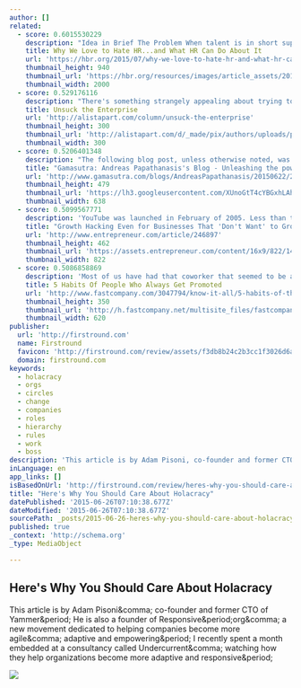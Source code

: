 ```yaml
---
author: []
related:
  - score: 0.6015530229
    description: "Idea in Brief The Problem When talent is in short supply, business leaders see HR as a valuable strategic partner. But when the labor market loosens up, HR suddenly seems like a nuisance, because we don't like being told how to behave-and we see no immediate benefit to complying."
    title: Why We Love to Hate HR...and What HR Can Do About It
    url: 'https://hbr.org/2015/07/why-we-love-to-hate-hr-and-what-hr-can-do-about-it?utm_campaign=Socialflow&utm_source=Socialflow&utm_medium=Tweet'
    thumbnail_height: 940
    thumbnail_url: 'https://hbr.org/resources/images/article_assets/2015/06/R1507C_SUH.jpg'
    thumbnail_width: 2000
  - score: 0.529176116
    description: "There's something strangely appealing about trying to make enterprise software not universally despised. I guess I believe in a utopian vision where enterprise software is useful, usable, and (gasp!) enjoyable. But until we get there, I think we can all agree that enterprise software mostly still sucks."
    title: Unsuck the Enterprise
    url: 'http://alistapart.com/column/unsuck-the-enterprise'
    thumbnail_height: 300
    thumbnail_url: 'http://alistapart.com/d/_made/pix/authors/uploads/photo_129376_300_300_c1.jpg'
    thumbnail_width: 300
  - score: 0.5206401348
    description: "The following blog post, unless otherwise noted, was written by a member of Gamasutra's community. The thoughts and opinions expressed are those of the writer and not Gamasutra or its parent company. (This post was originally published on my personal blog.)"
    title: "Gamasutra: Andreas Papathanasis's Blog - Unleashing the power of small teams"
    url: 'http://www.gamasutra.com/blogs/AndreasPapathanasis/20150622/246707/Unleashing_the_power_of_small_teams.php'
    thumbnail_height: 479
    thumbnail_url: 'https://lh3.googleusercontent.com/XUnoGtT4cYBGxhLAhCIU1yydwFJwAr6M6OYSWiFE8_BCaZwCZ1XWzHYe-Y7ojJ1j8GFW6Aljzbs7Z7ERSPJdmQdUGeOJlWS14Ub83cQMyfVSBU2gpzF0HjZnknbFc8WKeHgFc1ov4PFLZhrt'
    thumbnail_width: 638
  - score: 0.5099567771
    description: 'YouTube was launched in February of 2005. Less than two years later, it sold for $1.65 billion; and barely a decade after Mark Zukerberg began developing the idea for Facebook in his Harvard dorm, the site boasted a billion users.'
    title: "Growth Hacking Even for Businesses That 'Don't Want' to Grow"
    url: 'http://www.entrepreneur.com/article/246897'
    thumbnail_height: 462
    thumbnail_url: 'https://assets.entrepreneur.com/content/16x9/822/1413417974-when-work-free.jpg'
    thumbnail_width: 822
  - score: 0.5086858869
    description: 'Most of us have had that coworker that seemed to be a perfect fit for the company or team. She always had the right answers. He seemed to know what needed to be done before the company leaders even did. And that "sixth sense" and insight was rewarded with responsibility, autonomy, accolades, and advancement.'
    title: 5 Habits Of People Who Always Get Promoted
    url: 'http://www.fastcompany.com/3047794/know-it-all/5-habits-of-the-best-employees'
    thumbnail_height: 350
    thumbnail_url: 'http://h.fastcompany.net/multisite_files/fastcompany/imagecache/620x350/poster/2015/06/3047794-poster-p-1-5-habits-of-people-who-always-get-promoted.jpg'
    thumbnail_width: 620
publisher:
  url: 'http://firstround.com'
  name: Firstround
  favicon: 'http://firstround.com/review/assets/f3db8b24c2b3cc1f3026d6ac38ec9b87/images/favicon.ico'
  domain: firstround.com
keywords:
  - holacracy
  - orgs
  - circles
  - change
  - companies
  - roles
  - hierarchy
  - rules
  - work
  - boss
description: 'This article is by Adam Pisoni, co-founder and former CTO of Yammer. He is also a founder of Responsive.org, a new movement dedicated to helping companies become more agile, adaptive and empowering. I recently spent a month embedded at a consultancy called Undercurrent, watching how they help organizations become more adaptive and responsive.'
inLanguage: en
app_links: []
isBasedOnUrl: 'http://firstround.com/review/heres-why-you-should-care-about-holacracy/#rt_e=eyJjYW1wYWlnbiI6ImhvbWVfc3RyZWFtIiwiZGVwdGgiOjIsIm9yZGVyIjoyLCJsYXlvdXQiOiJ0aHJlZSIsImNvbXBvbmVudCI6IkVudHJ5Q2FyZCJ9'
title: "Here's Why You Should Care About Holacracy"
datePublished: '2015-06-26T07:10:38.677Z'
dateModified: '2015-06-26T07:10:38.677Z'
sourcePath: _posts/2015-06-26-heres-why-you-should-care-about-holacracy.md
published: true
_context: 'http://schema.org'
_type: MediaObject

---
```

<article style=""><h1>Here's Why You Should Care About Holacracy</h1><p>This article is by Adam Pisoni&amp;comma; co-founder and former CTO of Yammer&amp;period; He is also a founder of Responsive&amp;period;org&amp;comma; a new movement dedicated to helping companies become more agile&amp;comma; adaptive and empowering&amp;period; I recently spent a month embedded at a consultancy called Undercurrent&amp;comma; watching how they help organizations become more adaptive and responsive&amp;period;</p><img src="http://s3.amazonaws.com/marquee-test-akiaisur2rgicbmpehea/4K5GorPTbefLjeaVtShr_Traditional%20org%20chart.jpg" /></article>
